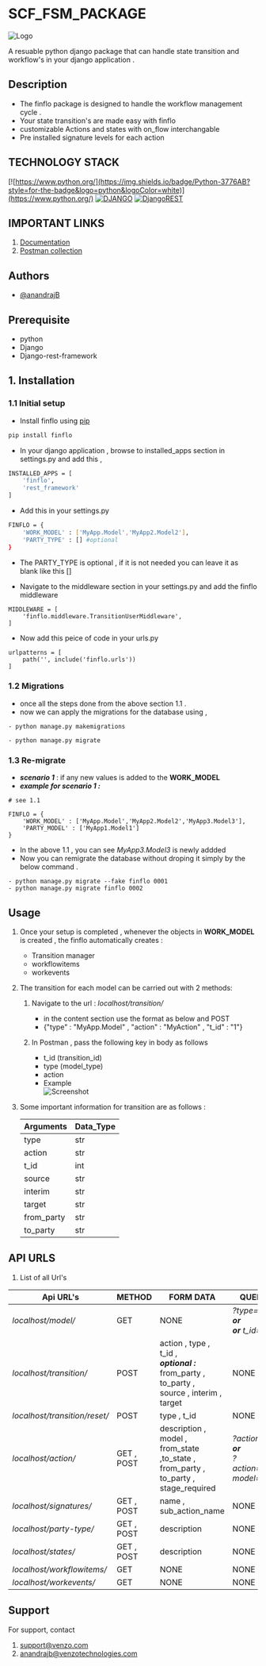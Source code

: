 # SCF_FSM_PACKAGE

![Logo](https://finflo-test.netlify.app/static/media/finfloLogo.52c3039f.svg)

A resuable python django package that can handle state transition and workflow's in your django application .

## Description
- The finflo package is designed to handle the workflow management cycle .
- Your state transition's are made easy with finflo
- customizable Actions and states with on_flow interchangable
- Pre installed signature levels for each action

## TECHNOLOGY STACK
[![https://www.python.org/](https://img.shields.io/badge/Python-3776AB?style=for-the-badge&logo=python&logoColor=white)](https://www.python.org/)
[![DJANGO](https://img.shields.io/badge/Django-092E20?style=for-the-badge&logo=django&logoColor=white)](https://www.djangoproject.com/)
[![DjangoREST](https://img.shields.io/badge/DJANGO-REST-ff1709?style=for-the-badge&logo=django&logoColor=white&color=ff1709&labelColor=gray)](https://www.django-rest-framework.org/)

## IMPORTANT LINKS 

1. [Documentation](https://documenter.getpostman.com/view/11858287/2s8YmUJyvy)
2. [Postman collection](https://api.postman.com/collections/11858287-f9ff5270-991d-4782-9fab-c034597f3f43?access_key=PMAT-01GJCW5ZKHZM68NWKCNW7KDJP2)



## Authors

- [@anandrajB](https://github.com/anandrajB)


## Prerequisite
- python
- Django
- Django-rest-framework

## 1. Installation 

### 1.1 Initial setup

- Install finflo using [pip](https://pypi.org/project/finflo/)

```bash
pip install finflo
```

- In your django application , browse to installed_apps section in settings.py and add this ,

```bash
INSTALLED_APPS = [
    'finflo',
    'rest_framework'
]
```
- Add this in your settings.py 

```bash
FINFLO = {
    'WORK_MODEL' : ['MyApp.Model','MyApp2.Model2'],
    'PARTY_TYPE' : [] #optional
}
```
- The PARTY_TYPE is optional , if it is not needed you can leave it as blank like this []

- Navigate to the middleware section in your settings.py and add the finflo middleware

```
MIDDLEWARE = [
    'finflo.middleware.TransitionUserMiddleware',
]
```

- Now add this peice of code in your urls.py

```
urlpatterns = [
    path('', include('finflo.urls'))
]
```
### 1.2 Migrations

- once all the steps done from the above section 1.1 .
- now we can apply the migrations for the database using ,
```
- python manage.py makemigrations
```
```
- python manage.py migrate 
```

### 1.3 Re-migrate
- ***scenario 1*** : if any new values is added to the **WORK_MODEL**
- ***example for scenario 1 :***
```
# see 1.1 

FINFLO = {
    'WORK_MODEL' : ['MyApp.Model','MyApp2.Model2','MyApp3.Model3'],
    'PARTY_MODEL' : ['MyApp1.Model1'] 
}

```
- In the above 1.1 , you can see *MyApp3.Model3* is newly addded 
- Now you can remigrate the database without droping it simply by the below command .

```
- python manage.py migrate --fake finflo 0001
- python manage.py migrate finflo 0002
```

## Usage

1. Once your setup is completed , whenever the objects in **WORK_MODEL** is created , the finflo automatically creates :
    
    - Transition manager
    - workflowitems 
    - workevents

2. The transition for each model can be carried out with 2 methods:
    
    1. Navigate to the url : *localhost/transition/*
        - in the content section use the format as below and POST 
        - {"type" : "MyApp.Model" , "action" : "MyAction" , "t_id" : "1"}
    
    2. In Postman , pass the following key in body as follows 

        - t_id (transition_id)
        - type (model_type)
        - action 
        - Example <br /> ![Screenshot](finflo_postman.PNG)


3.  Some important information for transition are as follows :
    
    |  Arguments   | Data_Type  |
    | ------------- | ------------- |
    | type   | str  |
    | action  | str  |
    | t_id | int  | 
    | source  | str  | 
    | interim  | str  | 
    | target  | str  | 
    | from_party  | str  | 
    | to_party  | str  | 




## API URLS

1. List of all Url's

| Api URL's  | METHOD | FORM DATA | QUERY_PARAMS |
| ------------- | ------------- | ------------- | ------------- |
| *localhost/model/* | GET  | NONE | *?type=Model&t_id=1* ***or*** <br/> ***or*** *t_id=1* |
| *localhost/*transition*/* | POST | action , type , t_id , <br /> ***optional :*** from_party , to_party , <br /> source , interim , target| NONE |
| *localhost/*transition*/reset/* | POST | type , t_id | NONE |
| *localhost/*action*/* | GET , POST | description , model , <br/> from_state ,to_state ,<br /> from_party , to_party , stage_required | *?action=MYACTION* ***or*** <br/> *?action=MYACTION&?model=Model*| 
| *localhost/*signatures*/* | GET , POST | name , sub_action_name | NONE |
| *localhost/*party-type*/* | GET , POST | description | NONE |
| *localhost/*states*/* | GET , POST | description | NONE |
| *localhost/*workflowitems*/* | GET | NONE | NONE |
| *localhost/workevents/* | GET | NONE | NONE |




## Support

For support, contact

1. support@venzo.com 
2. anandrajb@venzotechnologies.com